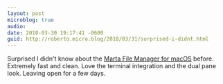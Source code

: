 ```yaml
---
layout: post
microblog: true
audio: 
date: 2018-03-30 19:17:41 -0600
guid: http://roberto.micro.blog/2018/03/31/surprised-i-didnt.html
---
```

Surprised I didn't know about the [Marta File Manager for macOS](https://marta.yanex.org/) before. Extremely fast and clean. Love the terminal integration and the dual pane look. Leaving open for a few days. 
